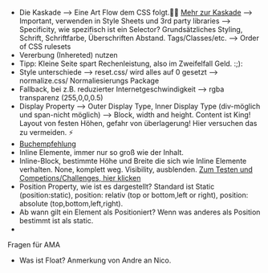 - Die Kaskade --> Eine Art Flow dem CSS folgt.🧘‍♀️
[Mehr zur Kaskade](https://wiki.selfhtml.org/wiki/CSS/Tutorials/Einstieg/Kaskade#Ablauf_der_Kaskade)
--> Important, verwenden in Style Sheets und 3rd party libraries
--> Specificity, wie spezifisch ist ein Selector? Grundsätzliches Styling, Schrift, Schriftfarbe, Überschriften Abstand. Tags/Classes/etc.
--> Order of CSS rulesets
- Vererbung (Inhereted) nutzen
- Tipp: Kleine Seite spart Rechenleistung, also im Zweifelfall Geld. :;):
- Style unterschiede
--> reset.css/ wird alles auf 0 gesetzt
--> normalize.css/ Normaliesierungs Package
- Fallback, bei z.B. reduzierter Internetgeschwindigkeit
--> rgba transparenz (255,0,0,0.5)
- Display Property
--> Outer Display Type, Inner Display Type (div-möglich und span-nicht möglich)
--> Block, width and height. Content ist King! Layout von festen Höhen, gefahr von überlagerung! Hier versuchen das zu vermeiden. :zap:
- [Buchempfehlung](every-layout.dev)
- Inline Elemente, immer nur so groß wie der Inhalt.
- Inline-Block, bestimmte Höhe und Breite die sich wie Inline Elemente verhalten. None, komplett weg. Visibility, ausblenden. [Zum Testen und Competions/Challenges, hier klicken](https://codepen.io/)
- Position Property, wie ist es dargestellt? Standard ist Static (position:static), position: relativ (top or bottom,left or right), position: absolute (top,bottom,left,right).
- Ab wann gilt ein Element als Positioniert? Wenn was anderes als Position bestimmt ist als static.
- 




Fragen für AMA
- Was ist Float? Anmerkung von Andre an Nico.
